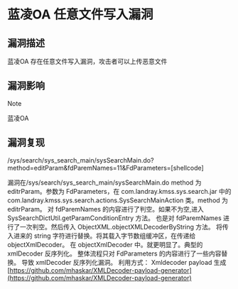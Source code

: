 # 蓝凌OA 任意文件写入漏洞

## 漏洞描述

蓝凌OA 存在任意文件写入漏洞，攻击者可以上传恶意文件

## 漏洞影响

> [!NOTE]
>
> 蓝凌OA

## 漏洞复现

/sys/search/sys_search_main/sysSearchMain.do?method=editParam&fdParemNames=11&FdParameters=[shellcode]





漏洞在/sys/search/sys_search_main/sysSearchMain.do method 为 editrParam。参数为 FdParameters，在 com.landray.kmss.sys.search.jar 中的 com.landray.kmss.sys.search.actions.SysSearchMainAction 类。method 为 editrParam。 对 fdParemNames 的内容进行了判空。如果不为空,进入 SysSearchDictUtil.getParamConditionEntry 方法。 也是对 fdParemNames 进行了一次判空。然后传入 ObjectXML.objectXMLDecoderByString 方法。 将传入进来的 string 字符进行替换。将其载入字节数组缓冲区，在传递给 objectXmlDecoder。 在 objectXmlDecoder 中。就更明显了。典型的 xmlDecoder 反序列化。 整体流程只对 FdParameters 的内容进行了一些内容替换。 导致 xmlDecoder 反序列化漏洞。 利用方式： Xmldecoder payload 生成 [https://github.com/mhaskar/XMLDecoder-payload-generator](https://github.com/mhaskar/XMLDecoder-payload-generator)
